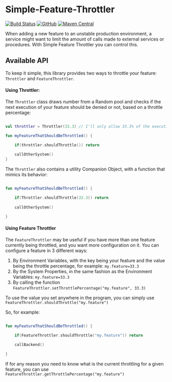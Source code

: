 # Simple-Feature-Throttler

[![Build Status](https://travis-ci.com/Kerooker/SimpleFeatureThrottler.svg?branch=master)](https://travis-ci.com/Kerooker/SimpleFeatureThrottler) [![GitHub](https://img.shields.io/github/license/Kerooker/SimpleFeatureThrottler.svg)](https://github.com/Kerooker/SimpleFeatureThrottler/blob/master/LICENSE) [![Maven Central](https://img.shields.io/maven-central/v/com.kerooker.simplefeaturethrottler/simple-feature-throttler.svg)](https://search.maven.org/search?q=com.kerooker.simplefeaturethrottler)

When adding a new feature to an unstable production environment, a service might want to limit the amount of calls made to external services or procedures. With Simple Feature Throttler you can control this.


## Available API

To keep it simple, this library provides two ways to throttle your feature: `Throttler` and `FeatureThrottler`.

#### Using Throttler:

The `Throttler` class draws number from a Random pool and checks if the next execution of your feature should be denied or not, based on a throttle percentage:

```kotlin

val throttler = Throttler(33.3) // I'll only allow 33.3% of the executions to go through

fun myFeatureThatShouldBeThrottled() {

    if(throttler.shouldThrottle()) return
    
    callOtherSystem()
}

```

The `Throttler` also contains a utility Companion Object, with a function that mimics its behavior:

```kotlin

fun myFeatureThatShouldBeThrottled() {

    if(Throttler.shouldThrottle(33.3)) return
    
    callOtherSystem()

}
```


#### Using Feature Throttler

The `FeatureThrottler` may be useful if you have more than one feature currently being throttled, and you want more configuration on it. You can configure a feature in 3 different ways:

1. By Environment Variables, with the key being your feature and the value being the throttle percentage, for example: `my.feature=33.3`
2. By the System Properties, in the same fashion as the Environment Variables: `my.feature=33.3`
3. By calling the function `FeatureThrottler.setThrottlePercentage("my.feature", 33.3)`


To use the value you set anywhere in the program, you can simply use `FeatureThrottler.shouldThrottle("my.feature")`


So, for example:

```kotlin

fun myFeatureThatShouldBeThrottled() {

    if(FeatureThrottler.shouldThrottle("my.feature")) return
    
    callBackend()

}
```

If for any reason you need to know what is the current throttling for a given feature, you can use `FeatureThrottler.getThrottlePercentage("my.feature")`
